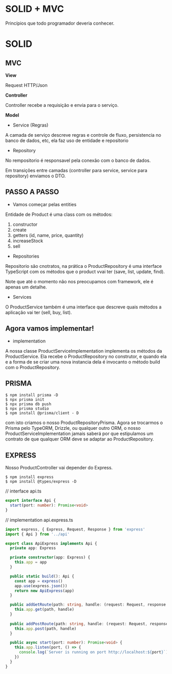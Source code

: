 # SOLID + MVC

Princípios que todo programador deveria conhecer.

# SOLID

## MVC

**View**

Request HTTP/Json

**Controller**

Controller recebe a requisição e envia para o serviço.

**Model**

- Service (Regras)

A camada de serviço descreve regras e controle de fluxo, persistencia no banco de dados, etc, ela faz uso de entidade e repositorio

- Repository

No rempositorio é responsavel pela conexão com o banco de dados.

Em transições entre camadas (controller para service, service para repository) enviamos o DTO.

## PASSO A PASSO

- Vamos começar pelas entities

Entidade de Product é uma class com os métodos:

1. constructor
1. create
1. getters (id, name, price, quantity)
1. increaseStock
1. sell

- Repositories

Repositorio são cnotratos, na prática o ProductRepository é uma interface TypeScript com os métodos que o product vvai ter (save, list, update, find).

Note que até o momento não nos preocupamos com framework, ele é apenas um detalhe.

- Services

O ProductService também é uma interface que descreve quais métodos a aplicação vai ter (sell, buy, list).

## Agora vamos implementar!

- implementation

A nossa classe ProductServiceImplementation implementa os métodos da ProductService. Ela recebe o ProductRepository no construtor, e quando ela e a forma de se criar uma nova instancia dela é invocanto o método build com o ProductRepository.

## PRISMA

```
$ npm install prisma -D
$ npx prisma init
$ npx prisma db push
$ npx prisma studio
$ npm install @prisma/client - D
```

com isto criamos o nosso ProductRepositoryPrisma. Agora se trocarmos o Prisma pelo TypeORM, Drizzle, ou qualquer outro ORM, o nosso ProductServiceImplementation jamais saberá por que estipulamos um contrato de que qualquer ORM deve se adaptar ao ProductRepository.

## EXPRESS

Nosso ProductController vai depender do Express.

```
$ npm install express
$ npm install @types/express -D
```


// interface api.ts 
```ts
export interface Api {
  start(port: number): Promise<void>
}
```

// implementation api.express.ts
```ts
import express, { Express, Request, Response } from 'express'
import { Api } from '../api'

export class ApiExpress implements Api {
  private app: Express

  private constructor(app: Express) {
    this.app = app
  }

  public static build(): Api {
    const app = express()
    app.use(express.json())
    return new ApiExpress(app)
  }

  public addGetRoute(path: string, handle: (request: Request, response: Response) => Promise<void>): void {
    this.app.get(path, handle)
  }
  
  public addPostRoute(path: string, handle: (request: Request, response: Response) => Promise<void>): void {
    this.app.post(path, handle) 
  }

  public async start(port: number): Promise<void> {
    this.app.listen(port, () => {
      console.log(`Server is running on port http://localhost:${port}`)
    })
  }
}
```